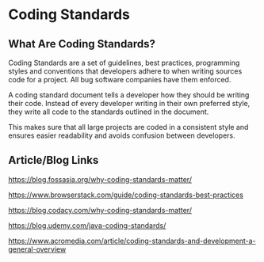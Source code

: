 # Coding Standards

## What Are Coding Standards?
Coding Standards are a set of guidelines, best practices, programming styles and conventions that developers adhere to when writing sources code for a project. All bug software companies have them enforced.

A coding standard document tells a developer how they should be writing their code. Instead of every developer writing in their own preferred style, they write all code to the standards outlined in the document.

This makes sure that all large projects are coded in a consistent style and ensures easier readability and avoids confusion between developers.

## Article/Blog Links

https://blog.fossasia.org/why-coding-standards-matter/

https://www.browserstack.com/guide/coding-standards-best-practices

https://blog.codacy.com/why-coding-standards-matter/

https://blog.udemy.com/java-coding-standards/

https://www.acromedia.com/article/coding-standards-and-development-a-general-overview
